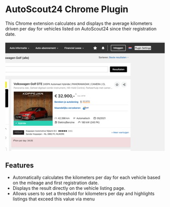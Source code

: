# AutoScout24 Chrome Plugin

This Chrome extension calculates and displays the average kilometers driven per day for vehicles listed on AutoScout24 since their registration date.

![img.png](img.png)

## Features
- Automatically calculates the kilometers per day for each vehicle based on the mileage and first registration date.
- Displays the result directly on the vehicle listing page.
- Allows users to set a threshold for kilometers per day and highlights listings that exceed this value via menu
